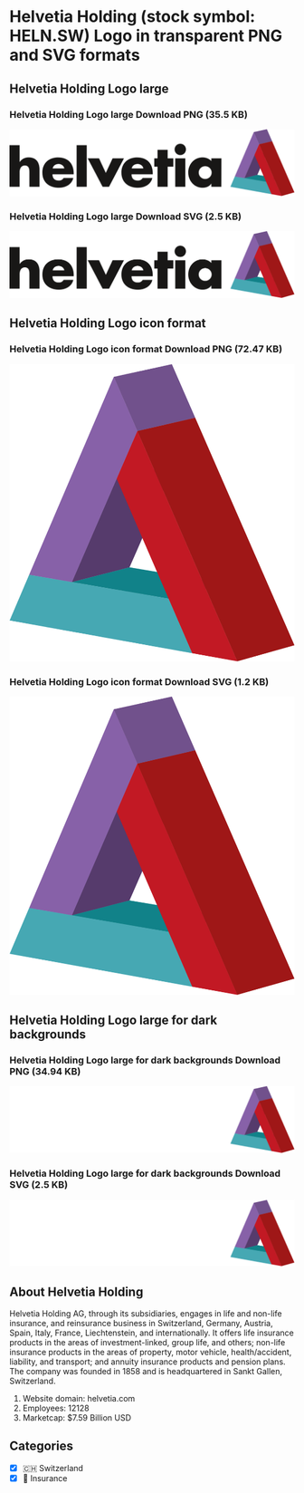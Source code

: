 # Helvetia Holding (stock symbol: HELN.SW) Logo in transparent PNG and SVG formats

## Helvetia Holding Logo large

### Helvetia Holding Logo large Download PNG (35.5 KB)

![Helvetia Holding Logo large Download PNG (35.5 KB)](/img/orig/HELN.SW_BIG-9700dff6.png)

### Helvetia Holding Logo large Download SVG (2.5 KB)

![Helvetia Holding Logo large Download SVG (2.5 KB)](/img/orig/HELN.SW_BIG-501fca13.svg)

## Helvetia Holding Logo icon format

### Helvetia Holding Logo icon format Download PNG (72.47 KB)

![Helvetia Holding Logo icon format Download PNG (72.47 KB)](/img/orig/HELN.SW-9ea88c20.png)

### Helvetia Holding Logo icon format Download SVG (1.2 KB)

![Helvetia Holding Logo icon format Download SVG (1.2 KB)](/img/orig/HELN.SW-fdb42e95.svg)

## Helvetia Holding Logo large for dark backgrounds

### Helvetia Holding Logo large for dark backgrounds Download PNG (34.94 KB)

![Helvetia Holding Logo large for dark backgrounds Download PNG (34.94 KB)](/img/orig/HELN.SW_BIG.D-d0795d7c.png)

### Helvetia Holding Logo large for dark backgrounds Download SVG (2.5 KB)

![Helvetia Holding Logo large for dark backgrounds Download SVG (2.5 KB)](/img/orig/HELN.SW_BIG.D-702a4644.svg)

## About Helvetia Holding

Helvetia Holding AG, through its subsidiaries, engages in life and non-life insurance, and reinsurance business in Switzerland, Germany, Austria, Spain, Italy, France, Liechtenstein, and internationally. It offers life insurance products in the areas of investment-linked, group life, and others; non-life insurance products in the areas of property, motor vehicle, health/accident, liability, and transport; and annuity insurance products and pension plans. The company was founded in 1858 and is headquartered in Sankt Gallen, Switzerland.

1. Website domain: helvetia.com
2. Employees: 12128
3. Marketcap: $7.59 Billion USD


## Categories
- [x] 🇨🇭 Switzerland
- [x] 🏦 Insurance
